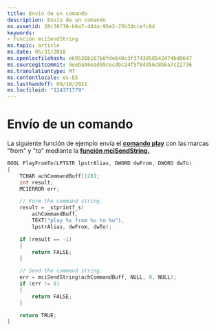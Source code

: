 ```yaml
---
title: Envío de un comando
description: Envío de un comando
ms.assetid: 28c38f36-b6a7-44da-95e2-25b3dccefc84
keywords:
- Función mciSendString
ms.topic: article
ms.date: 05/31/2018
ms.openlocfilehash: e69536b167b8fde648c3f3743058542d74bd8647
ms.sourcegitcommit: 9eebab0ead09cecdbc24f5f84d56c8b6a7c22736
ms.translationtype: MT
ms.contentlocale: es-ES
ms.lasthandoff: 09/10/2021
ms.locfileid: "124371779"
---
```

# <a name="sending-a-command"></a>Envío de un comando

La siguiente función de ejemplo envía el [**comando play**](play.md) con las marcas "from" y "to" mediante la [**función mciSendString.**](/previous-versions//dd757161(v=vs.85))


```C++
BOOL PlayFromTo(LPTSTR lpstrAlias, DWORD dwFrom, DWORD dwTo) 
{ 
    TCHAR achCommandBuff[128]; 
    int result;
    MCIERROR err;

    // Form the command string.
    result = _stprintf_s(
        achCommandBuff, 
        TEXT("play %s from %u to %u"), 
        lpstrAlias, dwFrom, dwTo); 

    if (result == -1)
    {
        return FALSE;
    }

    // Send the command string.
    err = mciSendString(achCommandBuff, NULL, 0, NULL); 
    if (err != 0)
    {
        return FALSE;
    }

    return TRUE;
} 
```



 

 